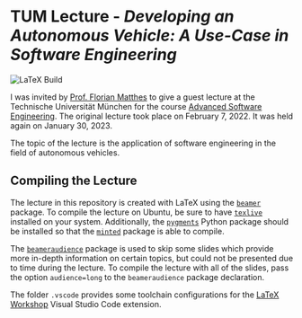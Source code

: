 # TUM Lecture - _Developing an Autonomous Vehicle: A Use-Case in Software Engineering_

![LaTeX Build](https://github.com/GTAeberhard/tum-lecture-advanced-software-engineering/actions/workflows/build-latex.yml/badge.svg)

I was invited by 
[Prof. Florian Matthes](https://wwwmatthes.in.tum.de/pages/88bkmvw6y7gx/Prof.-Dr.-Florian-Matthes)
to give a guest lecture at the Technische Universität München for the course
[Advanced Software Engineering](https://wwwmatthes.in.tum.de/pages/c9ulr7t9nrqs/Advanced-Topics-of-Software-Engineering).
The original lecture took place on February 7, 2022. It was held again on January 30, 2023.

The topic of the lecture is the application of software engineering in the field
of autonomous vehicles.

## Compiling the Lecture

The lecture in this repository is created with LaTeX using the [`beamer`](https://ctan.org/pkg/beamer) package.
To compile the lecture on Ubuntu, be sure to have [`texlive`](https://www.tug.org/texlive/) installed on your system.
Additionally, the [`pygments`](https://pypi.org/project/Pygments/) Python package should be installed so that the
[`minted`](https://ctan.org/pkg/minted) package is able to compile.

The [`beameraudience`](https://ctan.org/pkg/beameraudience) package is used to skip some slides which provide more
in-depth information on certain topics, but could not be presented due to time during the lecture. To compile the 
lecture with all of the slides, pass the option `audience=long` to the `beameraudience` package declaration.

The folder `.vscode` provides some toolchain configurations for the 
[LaTeX Workshop](https://marketplace.visualstudio.com/items?itemName=James-Yu.latex-workshop) Visual Studio Code
extension.

